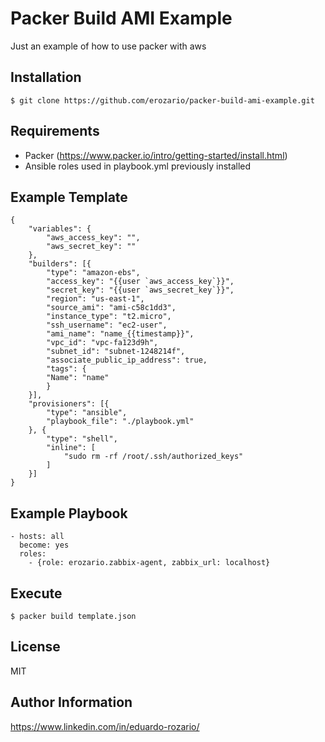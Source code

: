 Packer Build AMI Example
===========

Just an example of how to use packer with aws

Installation
------------

    $ git clone https://github.com/erozario/packer-build-ami-example.git

Requirements
------------

  - Packer (https://www.packer.io/intro/getting-started/install.html)
  - Ansible roles used in playbook.yml previously installed


Example Template
--------------
    {
        "variables": {
            "aws_access_key": "",
            "aws_secret_key": ""
        },
        "builders": [{
            "type": "amazon-ebs",
            "access_key": "{{user `aws_access_key`}}",
            "secret_key": "{{user `aws_secret_key`}}",
            "region": "us-east-1",
            "source_ami": "ami-c58c1dd3",
            "instance_type": "t2.micro",
            "ssh_username": "ec2-user",
            "ami_name": "name_{{timestamp}}",
            "vpc_id": "vpc-fa123d9h",
            "subnet_id": "subnet-1248214f",
            "associate_public_ip_address": true,
            "tags": {
            "Name": "name"
            }
        }],
        "provisioners": [{
            "type": "ansible",
            "playbook_file": "./playbook.yml"
        }, {
            "type": "shell",
            "inline": [
                "sudo rm -rf /root/.ssh/authorized_keys"
            ]
        }]
    }

Example Playbook
----------------

    - hosts: all
      become: yes
      roles:
        - {role: erozario.zabbix-agent, zabbix_url: localhost}
        
Execute
----------------
 
    
    $ packer build template.json 

License
-------

MIT

Author Information
------------------
https://www.linkedin.com/in/eduardo-rozario/
